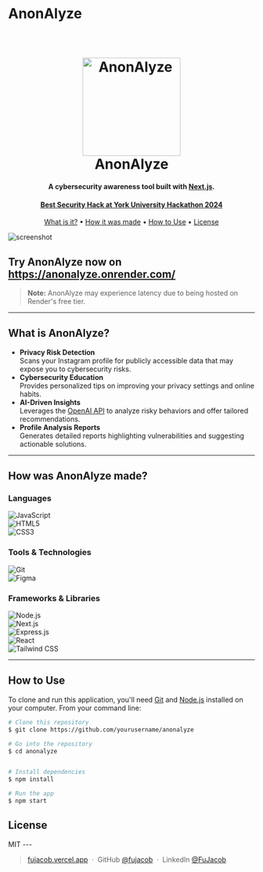 # AnonAlyze

<h1 align="center">
  <br>
  <a href="https://anonalyze.vercel.app/"><img src="https://github.com/FuJacob/AnonAlyze/blob/main/a.png?raw=true" alt="AnonAlyze" width="200"></a>
  <br>
  AnonAlyze
  <br>
</h1>

<h4 align="center">A cybersecurity awareness tool built with <a href="https://nextjs.org/" target="_blank">Next.js</a>.</h4>
<a href="https://devpost.com/software/anonalyze"><h4 align="center">Best Security Hack at York University Hackathon 2024</h4></a>

<p align="center">
<a href="#key-features">What is it?</a> •
  <a href="#how-made">How it was made</a> •
  <a href="#how-to-use">How to Use</a> •
  <a href="#license">License</a>
</p>

![screenshot](https://github.com/FuJacob/AnonAlyze/blob/main/anonalyze-cover.png?raw=true)

## Try AnonAlyze now on <a href="https://anonalyze.onrender.com/" target="_blank"> https://anonalyze.onrender.com/</a>

> **Note:**
> AnonAlyze may experience latency due to being hosted on Render's free tier.

---

## What is AnonAlyze?  
<div id="key-features" />

- **Privacy Risk Detection**  
  Scans your Instagram profile for publicly accessible data that may expose you to cybersecurity risks.  
- **Cybersecurity Education**  
  Provides personalized tips on improving your privacy settings and online habits.  
- **AI-Driven Insights**  
  Leverages the [OpenAI API](https://openai.com/) to analyze risky behaviors and offer tailored recommendations.  
- **Profile Analysis Reports**  
  Generates detailed reports highlighting vulnerabilities and suggesting actionable solutions.  

---

## How was AnonAlyze made?  
<div id="how-made" />

### Languages  
![JavaScript](https://img.shields.io/badge/javascript-%23323330.svg?style=for-the-badge&logo=javascript&logoColor=%23F7DF1E)  
![HTML5](https://img.shields.io/badge/html5-%23E34F26.svg?style=for-the-badge&logo=html5&logoColor=white)  
![CSS3](https://img.shields.io/badge/css3-%231572B6.svg?style=for-the-badge&logo=css3&logoColor=white)

### Tools & Technologies  
![Git](https://img.shields.io/badge/git-%23F05033.svg?style=for-the-badge&logo=git&logoColor=white)  
![Figma](https://img.shields.io/badge/Figma-F24E1E.svg?style=for-the-badge&logo=Figma&logoColor=white)  

### Frameworks & Libraries  
![Node.js](https://img.shields.io/badge/node.js-6DA55F?style=for-the-badge&logo=node.js&logoColor=white)  
![Next.js](https://img.shields.io/badge/Next-black?style=for-the-badge&logo=next.js&logoColor=white)  
![Express.js](https://img.shields.io/badge/Express.js-404D59.svg?style=for-the-badge&logo=express&logoColor=white)  
![React](https://img.shields.io/badge/react-%2320232a.svg?style=for-the-badge&logo=react&logoColor=%2361DAFB)  
![Tailwind CSS](https://img.shields.io/badge/Tailwind%20CSS-06B6D4.svg?style=for-the-badge&logo=Tailwind-CSS&logoColor=white)  

---

## How to Use  

To clone and run this application, you'll need [Git](https://git-scm.com) and [Node.js](https://nodejs.org/en/download/) installed on your computer. From your command line:

```bash
# Clone this repository
$ git clone https://github.com/yourusername/anonalyze

# Go into the repository
$ cd anonalyze


# Install dependencies
$ npm install

# Run the app
$ npm start
```

## License
<span id="license" />
MIT
---

> [fujacob.vercel.app](https://fujacob.vercel.app/) &nbsp;&middot;&nbsp;
> GitHub [@fujacob](https://github.com/fujacob) &nbsp;&middot;&nbsp;
> LinkedIn [@FuJacob](https://www.linkedin.com/in/fujacob/)
